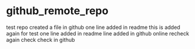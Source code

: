 # github_remote_repo
test repo
created a file in github
one line added in readme
this is added again for test
one line added in readme
line added in github online
recheck
again check
check in github
